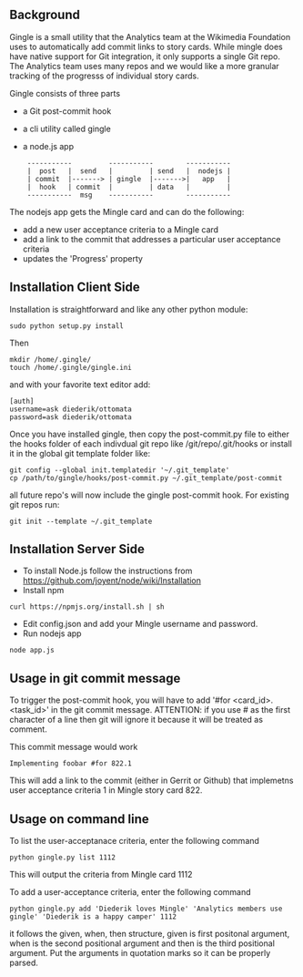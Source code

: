 ## Background
Gingle is a small utility that the Analytics team at the Wikimedia Foundation uses to automatically add commit links to story cards. While mingle does have native support for Git integration, it only supports a single Git repo. The Analytics team uses many repos and we would like a more granular tracking of the progresss of individual story cards.

Gingle consists of three parts
- a Git post-commit hook
- a cli utility called gingle
- a node.js app


       -----------         -----------        -----------
       |  post   |  send   |         | send   |  nodejs |
       | commit  |-------> | gingle  |------->|   app   |
       |  hook   | commit  |         | data   |         |
       -----------  msg    -----------        -----------

The nodejs app gets the Mingle card and can do the following:
- add a new user acceptance criteria to a Mingle card
- add a link to the commit that addresses a particular user acceptance criteria
- updates the 'Progress' property

## Installation Client Side

Installation is straightforward and like any other python module:
```
sudo python setup.py install
```
Then 
```
mkdir /home/.gingle/
touch /home/.gingle/gingle.ini
```
and with your favorite text editor add:
```
[auth]
username=ask diederik/ottomata
password=ask diederik/ottomata
```

Once you have installed gingle, then copy the post-commit.py file to either the hooks folder 
of each indivdual git repo like /git/repo/.git/hooks or install it in the global git template folder like:
```
git config --global init.templatedir '~/.git_template'
cp /path/to/gingle/hooks/post-commit.py ~/.git_template/post-commit
```
all future repo's will now include the gingle post-commit hook. For existing git repos run:
```
git init --template ~/.git_template 
```

## Installation Server Side

- To install Node.js follow the instructions from https://github.com/joyent/node/wiki/Installation
- Install npm
```
curl https://npmjs.org/install.sh | sh
```
- Edit config.json and add your Mingle username and password.
- Run nodejs app
```
node app.js
```

## Usage in git commit message

To trigger the post-commit hook, you will have to add '#for <card_id>.<task_id>' in the git commit message.
ATTENTION: if you use # as the first character of a line then git will ignore it because it will be treated as 
comment.

This commit message would work

```
Implementing foobar #for 822.1
```

This will add a link to the commit (either in Gerrit or Github) that implemetns user acceptance criteria 1 in Mingle story card 822.

## Usage on command line

To list the user-acceptanace criteria, enter the following command
```
python gingle.py list 1112
```
This will output the criteria from Mingle card 1112

To add a user-acceptance criteria, enter the following command
```
python gingle.py add 'Diederik loves Mingle' 'Analytics members use gingle' 'Diederik is a happy camper' 1112
```
it follows the given, when, then structure, given is first positonal argument, when is the second positional argument and then is the third positional argument.
Put the arguments in quotation marks so it can be properly parsed.
